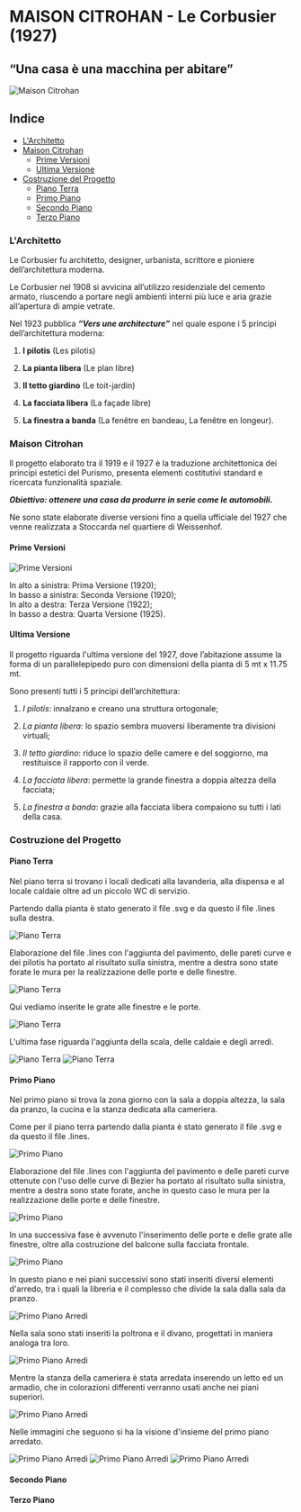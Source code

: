 # MAISON CITROHAN - Le Corbusier (1927)

## “Una casa è una macchina per abitare”

![Maison Citrohan](https://github.com/Veronicach30/projects-2016/blob/master/506920/COLLAGE.jpg)

## Indice
  - [L'Architetto](https://github.com/Veronicach30/projects-2016/blob/master/506920/README.md#larchitetto)
  - [Maison Citrohan](https://github.com/Veronicach30/projects-2016/blob/master/506920/README.md#maison-citrohan)
    -  [Prime Versioni](https://github.com/Veronicach30/projects-2016/blob/master/506920/README.md#prime-versioni)
    -  [Ultima Versione](https://github.com/Veronicach30/projects-2016/blob/master/506920/README.md#ultima-versione)
  - [Costruzione del Progetto](https://github.com/Veronicach30/projects-2016/blob/master/506920/README.md#costruzione-del-progetto)
    - [Piano Terra](https://github.com/Veronicach30/projects-2016/blob/master/506920/README.md#piano-terra)
    - [Primo Piano](https://github.com/Veronicach30/projects-2016/blob/master/506920/README.md#primo-piano)
    - [Secondo Piano](https://github.com/Veronicach30/projects-2016/blob/master/506920/README.md#secondo-piano)
    - [Terzo Piano](https://github.com/Veronicach30/projects-2016/blob/master/506920/README.md#terzo-piano)

### L'Architetto

Le Corbusier fu architetto, designer, urbanista, scrittore e pioniere dell’architettura moderna.

Le Corbusier nel 1908 si avvicina all’utilizzo residenziale del cemento armato, riuscendo a portare negli ambienti interni più luce e aria grazie all’apertura di ampie vetrate. 

Nel 1923 pubblica _**“Vers une architecture”**_ nel quale espone i 5 principi dell’architettura moderna:

1.	  **I pilotis** (Les pilotis) 

2.	  **La pianta libera** (Le plan libre) 

3.	  **Il tetto giardino** (Le toit-jardin) 

4.	  **La facciata libera** (La façade libre) 

5.	  **La finestra a banda** (La fenêtre en bandeau, La fenêtre en longeur).

### Maison Citrohan

Il progetto elaborato tra il 1919 e il 1927 è la traduzione architettonica dei principi estetici del Purismo, presenta elementi costitutivi standard e ricercata funzionalità spaziale.

_**Obiettivo: ottenere una casa da produrre in serie come le automobili.**_

Ne sono state elaborate diverse versioni fino a quella ufficiale del 1927 che venne realizzata a Stoccarda nel quartiere di Weissenhof.

#### Prime Versioni

![Prime Versioni](https://github.com/Veronicach30/projects-2016/blob/master/506920/PrimeVersioni.jpg)

In alto a sinistra: Prima Versione (1920);   
In basso a sinistra: Seconda Versione (1920);   
In alto a destra: Terza Versione (1922);   
In basso a destra: Quarta Versione (1925).

#### Ultima Versione

Il progetto riguarda l'ultima versione del 1927, dove l’abitazione assume la forma di un parallelepipedo puro con dimensioni della pianta di 5 mt x 11.75 mt.


Sono presenti tutti i 5 principi dell’architettura:

1.	_I pilotis_: innalzano e creano una struttura ortogonale; 

2.	_La pianta libera_: lo spazio sembra muoversi liberamente tra divisioni virtuali; 

3.	_Il tetto giardino_: riduce lo spazio delle camere e del soggiorno, ma restituisce il rapporto con il verde.

4.	_La facciata libera_: permette la grande finestra a doppia altezza della facciata;

5.	_La finestra a banda_: grazie alla facciata libera compaiono su tutti i lati della casa.


### Costruzione del Progetto

#### Piano Terra

Nel piano terra si trovano i locali dedicati alla lavanderia, alla dispensa e al locale caldaie oltre ad un piccolo WC di servizio.

Partendo dalla pianta è stato generato il file .svg e da questo il file .lines sulla destra.

![Piano Terra](https://github.com/Veronicach30/projects-2016/blob/master/506920/PiantaPianoTerra.jpg)

Elaborazione del file .lines con l'aggiunta del pavimento, delle pareti curve e dei pilotis ha portato al risultato sulla sinistra, mentre a destra sono state forate le mura per la realizzazione delle porte e delle finestre.

![Piano Terra](https://github.com/Veronicach30/projects-2016/blob/master/506920/PianoTerra1.jpg)

Qui vediamo inserite le grate alle finestre e le porte.

![Piano Terra](https://github.com/Veronicach30/projects-2016/blob/master/506920/PianoTerra2.jpg)

L'ultima fase riguarda l'aggiunta della scala, delle caldaie e degli arredi.

![Piano Terra](https://github.com/Veronicach30/projects-2016/blob/master/506920/PianoTerraInterni2.jpg)
![Piano Terra](https://github.com/Veronicach30/projects-2016/blob/master/506920/PianoTerraInterni1.jpg)

#### Primo Piano


Nel primo piano si trova la zona giorno con la sala a doppia altezza, la sala da pranzo, la cucina e la stanza dedicata alla cameriera.

Come per il piano terra partendo dalla pianta è stato generato il file .svg e da questo il file .lines.

![Primo Piano](https://github.com/Veronicach30/projects-2016/blob/master/506920/PiantaPrimoPiano.jpg)

Elaborazione del file .lines con l'aggiunta del pavimento e delle pareti curve ottenute con l'uso delle curve di Bezier ha portato al risultato sulla sinistra, mentre a destra sono state forate, anche in questo caso le mura per la realizzazione delle porte e delle finestre.

![Primo Piano](https://github.com/Veronicach30/projects-2016/blob/master/506920/PrimoPiano1.jpg)

In una successiva fase è avvenuto l'inserimento delle porte e delle grate alle finestre, oltre alla costruzione del balcone sulla facciata frontale.

![Primo Piano](https://github.com/Veronicach30/projects-2016/blob/master/506920/PrimoPiano2.jpg)

In questo piano e nei piani successivi sono stati inseriti diversi elementi d'arredo, tra i quali la libreria e il complesso che divide la sala dalla sala da pranzo.

![Primo Piano Arredi](https://github.com/Veronicach30/projects-2016/blob/master/506920/Libreria_Complesso.jpg)

Nella sala sono stati inseriti la poltrona e il divano, progettati in maniera analoga tra loro.

![Primo Piano Arredi](https://github.com/Veronicach30/projects-2016/blob/master/506920/Poltrona.jpg)

Mentre la stanza della cameriera è stata arredata inserendo un letto ed un armadio, che in colorazioni differenti verranno usati anche nei piani superiori.

![Primo Piano Arredi](https://github.com/Veronicach30/projects-2016/blob/master/506920/Letto_Armadio.jpg)

Nelle immagini che seguono si ha la visione d'insieme del primo piano arredato.

![Primo Piano Arredi](https://github.com/Veronicach30/projects-2016/blob/master/506920/PrimoPiano3.jpg)
![Primo Piano Arredi](https://github.com/Veronicach30/projects-2016/blob/master/506920/PrimoPianoArredo3.jgp)
![Primo Piano Arredi](https://github.com/Veronicach30/projects-2016/blob/master/506920/PrimoPianoArredo4.jpg)

#### Secondo Piano
#### Terzo Piano

